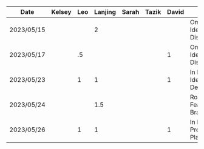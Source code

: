 | Date      | Kelsey | Leo | Lanjing | Sarah | Tazik | David | Task                         |
|-----------|--------|-----|---------|-------|-------|-------|------------------------------|
| 2023/05/15 |        |     |    2    |       |       |       |    Online Idea Discussion    |
| 2023/05/17 |        |  .5 |         |       |       |   1   |    Online Idea Discussion    |
| 2023/05/23 |        |  1  |    1    |       |       |   1   |    In Person Idea Decision   |
| 2023/05/24 |        |     |   1.5   |       |       |       |    Rough Feature Brainstorm  |
| 2023/05/26 |        |  1   |   1   |       |       |    1   |    In Person Proposal  Planning  |
